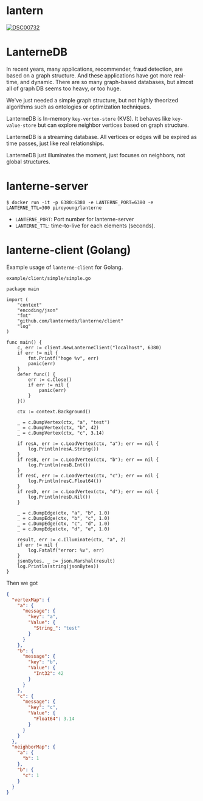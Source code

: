 # lantern

[
![DSC00732](https://user-images.githubusercontent.com/6128022/116864177-6824e700-ac42-11eb-8475-c2d06d1761c6.jpg)
](url)

# LanterneDB
In recent years, many applications, recommender, fraud detection, are based on a graph structure. And these applications have got more real-time, and dynamic. There are so many graph-based databases, but almost all of graph DB seems too heavy, or too huge.

We've just needed a simple graph structure, but not highly theorized algorithms such as ontologies or optimization techniques.

LanterneDB is In-memory `key-vertex-store` (KVS). 
It behaves like `key-value-store` but can explore neighbor vertices based on graph structure.

LanterneDB is a streaming database.
All vertices or edges will be expired as time passes, just like real relationships.

LanterneDB just illuminates the moment, just focuses on neighbors, not global structures.

# lanterne-server

```
$ docker run -it -p 6380:6380 -e LANTERNE_PORT=6380 -e LANTERNE_TTL=300 piroyoung/lanterne
```

* `LANTERNE_PORT`: Port number for lanterne-server
* `LANTERNE_TTL`: time-to-live for each elements (seconds).

# lanterne-client (Golang)

Example usage of `lanterne-client` for Golang.

`example/client/simple/simple.go`

```golang
package main

import (
	"context"
	"encoding/json"
	"fmt"
	"github.com/lanternedb/lanterne/client"
	"log"
)

func main() {
	c, err := client.NewLanterneClient("localhost", 6380)
	if err != nil {
		fmt.Printf("hoge %v", err)
		panic(err)
	}
	defer func() {
		err := c.Close()
		if err != nil {
			panic(err)
		}
	}()

	ctx := context.Background()

	_ = c.DumpVertex(ctx, "a", "test")
	_ = c.DumpVertex(ctx, "b", 42)
	_ = c.DumpVertex(ctx, "c", 3.14)

	if resA, err := c.LoadVertex(ctx, "a"); err == nil {
		log.Println(resA.String())
	}
	if resB, err := c.LoadVertex(ctx, "b"); err == nil {
		log.Println(resB.Int())
	}
	if resC, err := c.LoadVertex(ctx, "c"); err == nil {
		log.Println(resC.Float64())
	}
	if resD, err := c.LoadVertex(ctx, "d"); err == nil {
		log.Println(resD.Nil())
	}

	_ = c.DumpEdge(ctx, "a", "b", 1.0)
	_ = c.DumpEdge(ctx, "b", "c", 1.0)
	_ = c.DumpEdge(ctx, "c", "d", 1.0)
	_ = c.DumpEdge(ctx, "d", "e", 1.0)

	result, err := c.Illuminate(ctx, "a", 2)
	if err != nil {
		log.Fatalf("error: %v", err)
	}
	jsonBytes, _ := json.Marshal(result)
	log.Println(string(jsonBytes))
}
```

Then we got

```json
{
  "vertexMap": {
    "a": {
      "message": {
        "key": "a",
        "Value": {
          "String_": "test"
        }
      }
    },
    "b": {
      "message": {
        "key": "b",
        "Value": {
          "Int32": 42
        }
      }
    },
    "c": {
      "message": {
        "key": "c",
        "Value": {
          "Float64": 3.14
        }
      }
    }
  },
  "neighborMap": {
    "a": {
      "b": 1
    },
    "b": {
      "c": 1
    }
  }
}
```
